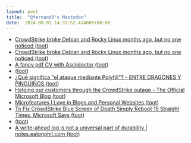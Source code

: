 ```yaml
---
layout: post
title:  "@fernand0's Mastodon"
date:  2024-08-01 14:39:52.414000+00:00
---
```

*  [CrowdStrike broke Debian and Rocky Linux months ago, but no one noticed ](https://www.neowin.net/news/crowdstrike-broke-debian-and-rocky-linux-months-ago-but-no-one-noticed) ([toot](https://mastodon.social/@fernand0/112887279937858675))
*  [CrowdStrike broke Debian and Rocky Linux months ago, but no one noticed ](https://www.neowin.net/news/crowdstrike-broke-debian-and-rocky-linux-months-ago-but-no-one-noticed) ([toot](https://mastodon.social/@fernand0/112887078693778187))
*  [A fancy pdf CV with Asciidoctor ](https://jorge.aguilera.soy/blog/2024/cv-asciidoctor.htm) ([toot](https://mastodon.social/@fernand0/112886771955343138))
*  [ ](https://mastodon.social/users/fernand0/statuses/112886634391222618/activity) ([toot](https://mastodon.social/users/fernand0/statuses/112886634391222618/activity))
*  [¿Qué significa "el ataque mediante Polyfill"? - ENTRE DRAGONES Y PINGÜINOS ](https://angelesbroullon.gitlab.io/entredragonesypinguinos/2024/07/03/20240703-el-ataque-via-polyfills) ([toot](https://mastodon.social/@fernand0/112886468275114904))
*  [Helping our customers through the CrowdStrike outage - The Official Microsoft Blog ](https://blogs.microsoft.com/blog/2024/07/20/helping-our-customers-through-the-crowdstrike-outage) ([toot](https://mastodon.social/@fernand0/112886263821462937))
*  [Microfeatures I Love in Blogs and Personal Websites ](https://danilafe.com/blog/blog_microfeatures) ([toot](https://mastodon.social/@fernand0/112886094393915120))
*  [To Fix CrowdStrike Blue Screen of Death Simply Reboot 15 Straight Times, Microsoft Says ](https://www.404media.co/to-fix-crowdstrike-blue-screen-of-death-simply-reboot-15-straight-times-microsoft-says) ([toot](https://mastodon.social/@fernand0/112885731880920448))
*  [ ](https://mastodon.social/users/fernand0/statuses/112885718255156602/activity) ([toot](https://mastodon.social/users/fernand0/statuses/112885718255156602/activity))
*  [A write-ahead log is not a universal part of durability \| notes.eatonphil.com ](https://notes.eatonphil.com/2024-07-01-a-write-ahead-log-is-not-a-universal-part-of-durability.htm) ([toot](https://mastodon.social/@fernand0/112885647361377445))
